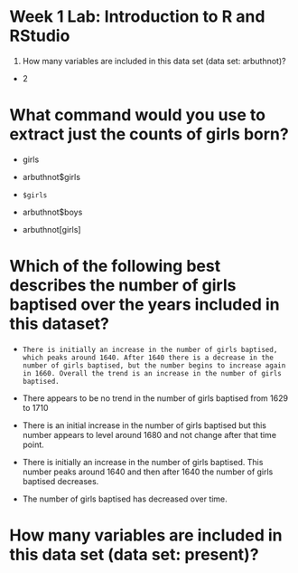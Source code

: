# Week 1 Lab: Introduction to R and RStudio


1. How many variables are included in this data set (data set: arbuthnot)?
  - 2

# What command would you use to extract just the counts of girls born? 



  -  girls


  -  arbuthnot$girls


  -  `$girls`


  -  arbuthnot$boys


  -  arbuthnot[girls]
  
  # Which of the following best describes the number of girls baptised over the years included in this dataset? 
  
  -  `There is initially an increase in the number of girls baptised, which peaks around 1640. After 1640 there is a decrease in the number of girls baptised, but the number begins to increase again in 1660. Overall the trend is an increase in the number of girls baptised.`


  -  There appears to be no trend in the number of girls baptised from 1629 to 1710 


  -  There is an initial increase in the number of girls baptised but this number appears to level around 1680 and not change after that time point.


  -  There is initially an increase in the number of girls baptised. This number peaks around 1640 and then after 1640 the number of girls baptised decreases. 


  -  The number of girls baptised has decreased over time. 
  
  # How many variables are included in this data set (data set: present)?
  
